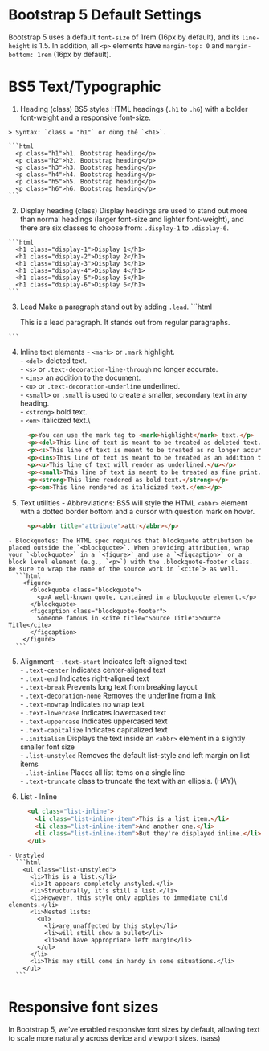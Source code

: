 # Bootstrap 5 Default Settings
  Bootstrap 5 uses a default `font-size` of 1rem (16px by default), and its `line-height` is 1.5.
  In addition, all `<p>` elements have `margin-top: 0` and `margin-bottom: 1rem` (16px by default).


# BS5 Text/Typographic
  1. Heading (class)
    BS5 styles HTML headings (`.h1` to `.h6`) with a bolder font-weight and a responsive font-size.
    
    > Syntax: `class = "h1"` or dùng thẻ `<h1>`.

    ```html
      <p class="h1">h1. Bootstrap heading</p>
      <p class="h2">h2. Bootstrap heading</p>
      <p class="h3">h3. Bootstrap heading</p>
      <p class="h4">h4. Bootstrap heading</p>
      <p class="h5">h5. Bootstrap heading</p>
      <p class="h6">h6. Bootstrap heading</p>
    ```


  2. Display heading (class)
    Display headings are used to stand out more than normal headings (larger font-size and lighter font-weight), and there are six classes to choose from: `.display-1` to `.display-6`.

    ```html
      <h1 class="display-1">Display 1</h1>
      <h1 class="display-2">Display 2</h1>
      <h1 class="display-3">Display 3</h1>
      <h1 class="display-4">Display 4</h1>
      <h1 class="display-5">Display 5</h1>
      <h1 class="display-6">Display 6</h1>
    ```

  3. Lead
    Make a paragraph stand out by adding `.lead`.
    ```html
      <p class="lead">This is a lead paragraph. It stands out from regular paragraphs.</p>
    ```

  4. Inline text elements
    - `<mark>` or `.mark` highlight.\
    - `<del>` deleted text.\
    - `<s>` or `.text-decoration-line-through` no longer accurate.\
    - `<ins>` an addition to the document.\
    - `<u>` or `.text-decoration-underline` underlined.\
    - `<small>` or `.small` is used to create a smaller, secondary text in any heading.\
    - `<strong>` bold text.\
    - `<em>` italicized text.\
    
      ```html
        <p>You can use the mark tag to <mark>highlight</mark> text.</p>
        <p><del>This line of text is meant to be treated as deleted text.</del></p>
        <p><s>This line of text is meant to be treated as no longer accurate.</s></p>
        <p><ins>This line of text is meant to be treated as an addition to the document.</ins></p>
        <p><u>This line of text will render as underlined.</u></p>
        <p><small>This line of text is meant to be treated as fine print.</small></p>
        <p><strong>This line rendered as bold text.</strong></p>
        <p><em>This line rendered as italicized text.</em></p>
      ```

  4. Text utilities
    - Abbreviations: BS5 will style the HTML `<abbr>` element with a dotted border bottom and a cursor with question mark on hover.
      ```html
        <p><abbr title="attribute">attr</abbr></p>
      ```
    - Blockquotes: The HTML spec requires that blockquote attribution be placed outside the `<blockquote>`. When providing attribution, wrap your `<blockquote>` in a `<figure>` and use a `<figcaption>` or a block level element (e.g., `<p>`) with the .blockquote-footer class. Be sure to wrap the name of the source work in `<cite`> as well.
      ```html
        <figure>
          <blockquote class="blockquote">
            <p>A well-known quote, contained in a blockquote element.</p>
          </blockquote>
          <figcaption class="blockquote-footer">
            Someone famous in <cite title="Source Title">Source Title</cite>
          </figcaption>
        </figure>
      ```

  5. Alignment
    - `.text-start` Indicates left-aligned text\
    - `.text-center` Indicates center-aligned text\
    - `.text-end` Indicates right-aligned text\
    - `.text-break` Prevents long text from breaking layout\
    - `.text-decoration-none` Removes the underline from a link\
    - `.text-nowrap` Indicates no wrap text\
    - `.text-lowercase`	Indicates lowercased text\
    - `.text-uppercase` Indicates uppercased text\
    - `.text-capitalize` Indicates capitalized text\
    - `.initialism` Displays the text inside an `<abbr>` element in a slightly smaller font size\
    - `.list-unstyled` Removes the default list-style and left margin on list items\
    - `.list-inline` Places all list items on a single line\
    - `.text-truncate` class to truncate the text with an ellipsis. (HAY)\
  
  6. List
    - Inline
      ```html
        <ul class="list-inline">
          <li class="list-inline-item">This is a list item.</li>
          <li class="list-inline-item">And another one.</li>
          <li class="list-inline-item">But they're displayed inline.</li>
        </ul>
      ```
    - Unstyled
      ```html
        <ul class="list-unstyled">
          <li>This is a list.</li>
          <li>It appears completely unstyled.</li>
          <li>Structurally, it's still a list.</li>
          <li>However, this style only applies to immediate child elements.</li>
          <li>Nested lists:
            <ul>
              <li>are unaffected by this style</li>
              <li>will still show a bullet</li>
              <li>and have appropriate left margin</li>
            </ul>
          </li>
          <li>This may still come in handy in some situations.</li>
        </ul>
      ```

# Responsive font sizes
  In Bootstrap 5, we’ve enabled responsive font sizes by default, allowing text to scale more naturally across device and viewport sizes. (sass)
